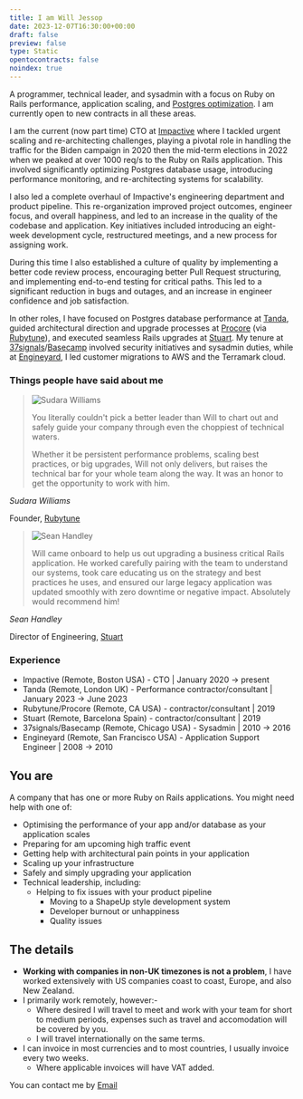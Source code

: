 ```yaml
---
title: I am Will Jessop
date: 2023-12-07T16:30:00+00:00
draft: false
preview: false
type: Static
opentocontracts: false
noindex: true
---
```


A programmer, technical leader, and sysadmin with a focus on Ruby on Rails performance, application scaling, and [Postgres optimization](https://willj.net/tags/performance/). I am currently open to new contracts in all these areas.

I am the current (now part time) CTO at [Impactive](https://www.impactive.io/) where I tackled urgent scaling and re-architecting challenges, playing a pivotal role in handling the traffic for the Biden campaign in 2020 then the mid-term elections in 2022 when we peaked at over 1000 req/s to the Ruby on Rails application. This involved significantly optimizing Postgres database usage, introducing performance monitoring, and re-architecting systems for scalability.

I also led a complete overhaul of Impactive's engineering department and product pipeline. This re-organization improved project outcomes, engineer focus, and overall happiness, and led to an increase in the quality of the codebase and application. Key initiatives included introducing an eight-week development cycle, restructured meetings, and a new process for assigning work.

During this time I also established a culture of quality by implementing a better code review process, encouraging better Pull Request structuring, and implementing end-to-end testing for critical paths. This led to a significant reduction in bugs and outages, and an increase in engineer confidence and job satisfaction.

In other roles, I have focused on Postgres database performance at [Tanda](https://www.tanda.co/), guided architectural direction and upgrade processes at [Procore](https://www.procore.com/) (via [Rubytune](https://rubytune.com)), and executed seamless Rails upgrades at [Stuart](https://stuart.com/). My tenure at [37signals](https://37signals.com/)/[Basecamp](https://basecamp.com/) involved security initiatives and sysadmin duties, while at [Engineyard](https://www.engineyard.com/), I led customer migrations to AWS and the Terramark cloud.

### Things people have said about me

<testimonials>
  <testimonial>
    <blockquote>
			<img src="/about/hire-me/testimonial_photos/sudara.jpg" alt="Sudara Williams" class="testimonial-photo">
			<p>You literally couldn't pick a better leader than Will to chart out and safely guide your company through even the choppiest of technical waters.</p><p>Whether it be persistent performance problems, scaling best practices, or big upgrades, Will not only delivers, but raises the technical bar for your whole team along the way. It was an honor to get the opportunity to work with him.</p>
		</blockquote>
    <footer>
      <cite>Sudara Williams</cite>
      <p>Founder, <a href="https://rubytune.com">Rubytune</a></p>
    </footer>
  </testimonial>
	<testimonial>
    <blockquote>
			<img src="/about/hire-me/testimonial_photos/sean_handley.jpg" alt="Sean Handley" class="testimonial-photo">
			<p>Will came onboard to help us out upgrading a business critical Rails application. He worked carefully pairing with the team to understand our systems, took care educating us on the strategy and best practices he uses, and ensured our large legacy application was updated smoothly with zero downtime or negative impact. Absolutely would recommend him!</p>
		</blockquote>
    <footer>
      <cite>Sean Handley</cite>
      <p>Director of Engineering, <a href="https://stuart.com/">Stuart</a></p>
    </footer>
  </testimonial>
</testimonials>


### Experience

- Impactive (Remote, Boston USA) - CTO | January 2020 -> present
- Tanda (Remote, London UK) - Performance contractor/consultant | January 2023 -> June 2023
- Rubytune/Procore (Remote, CA USA) - contractor/consultant | 2019
- Stuart (Remote, Barcelona Spain) - contractor/consultant | 2019
- 37signals/Basecamp (Remote, Chicago USA) - Sysadmin | 2010 -> 2016
- Engineyard (Remote, San Francisco USA) - Application Support Engineer | 2008 -> 2010

## You are

A company that has one or more Ruby on Rails applications. You might need help with one of:

- Optimising the performance of your app and/or database as your application scales
- Preparing for am upcoming high traffic event
- Getting help with architectural pain points in your application
- Scaling up your infrastructure
- Safely and simply upgrading your application
- Technical leadership, including:
  - Helping to fix issues with your product pipeline
	- Moving to a ShapeUp style development system
	- Developer burnout or unhappiness
	- Quality issues

## The details

- **Working with companies in non-UK timezones is not a problem**, I have worked extensively with US companies coast to coast, Europe, and also New Zealand.
- I primarily work remotely, however:-
	- Where desired I will travel to meet and work with your team for short to medium periods, expenses such as travel and accomodation will be covered by you.
	- I will travel internationally on the same terms.
- I can invoice in most currencies and to most countries, I usually invoice every two weeks.
  - Where applicable invoices will have VAT added.

You can contact me by <a href="mailto:will@willj.net">Email</a>

